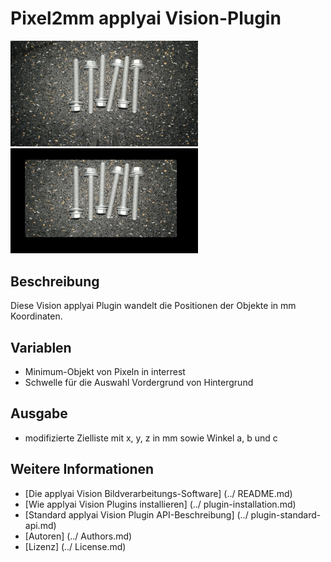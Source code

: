 # Pixel2mm applyai Vision-Plugin

<Div style = "float: left;">
<Img src = "./example_in.jpg" width = "300" alt = "Eingabebild">
<Img src = "./example_out.jpg" width = "300" alt = "Ausgangsbild">
</ Div>

## Beschreibung
Diese Vision applyai Plugin wandelt die Positionen der Objekte in mm Koordinaten.

## Variablen
- Minimum-Objekt von Pixeln in interrest
- Schwelle für die Auswahl Vordergrund von Hintergrund

## Ausgabe
- modifizierte Zielliste mit x, y, z in mm sowie Winkel a, b und c

## Weitere Informationen
- [Die applyai Vision Bildverarbeitungs-Software] (../ README.md)
- [Wie applyai Vision Plugins installieren] (../ plugin-installation.md)
- [Standard applyai Vision Plugin API-Beschreibung] (../ plugin-standard-api.md)
- [Autoren] (../ Authors.md)
- [Lizenz] (../ License.md)